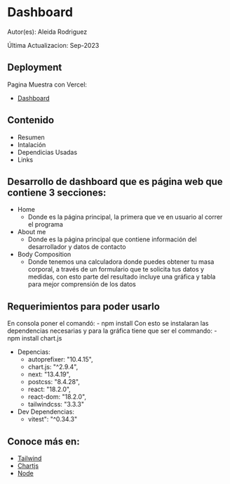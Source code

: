 ﻿# Dashboard

 Autor(es): Aleida Rodriguez
 
 Última Actualizacion: Sep-2023

## Deployment
Pagina Muestra con Vercel:
 - [Dashboard](https://practica-web-2-6y6z-git-main-aleidarodri.vercel.app/)
 

## Contenido
  - Resumen
  - Intalación
  - Dependicias Usadas
  - Links

## Desarrollo de dashboard que es página web que contiene 3 secciones:
- Home 
  - Donde es la página principal, la primera que ve en usuario al correr el programa
- About me
  - Donde es la página principal que contiene información del desarrollador y datos de contacto
- Body Composition 
  - Donde tenemos una calculadora donde puedes obtener tu masa corporal, a través de un formulario que te solicita tus datos y medidas, con esto parte del resultado incluye una gráfica y tabla para mejor comprensión de los datos
  

## Requerimientos para poder usarlo 
En consola poner el comandó:
    - npm install 
Con esto se instalaran las dependencias necesarias y para la gráfica tiene que ser el commando:
    - npm install chart.js
- Depencias:
  - autoprefixer: "10.4.15",
  - chart.js: "^2.9.4",
  - next: "13.4.19",
  - postcss: "8.4.28",
  - react: "18.2.0",
  - react-dom: "18.2.0",
  - tailwindcss: "3.3.3"
- Dev Dependencias:
  - vitest": "^0.34.3"

## Conoce más en:
  - [Tailwind](https://tailwindcss.com/)
  - [Chartjs](https://www.chartjs.org/)
  - [Node](https://nodejs.org/es)


